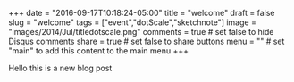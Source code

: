+++
date = "2016-09-17T10:18:24-05:00"
title = "welcome"
draft = false
slug = "welcome"
tags = ["event","dotScale","sketchnote"]
image = "images/2014/Jul/titledotscale.png"
comments = true     # set false to hide Disqus comments
share = true        # set false to share buttons
menu = ""           # set "main" to add this content to the main menu
+++


Hello this is a new blog post

